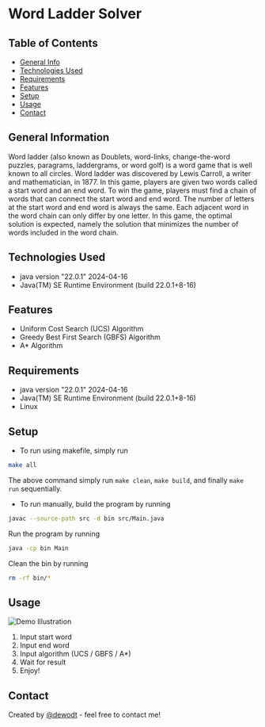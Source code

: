 # Word Ladder Solver

## Table of Contents

- [General Info](#general-information)
- [Technologies Used](#technologies-used)
- [Requirements](#requirements)
- [Features](#features)
- [Setup](#setup)
- [Usage](#usage)
- [Contact](#contact)

## General Information

Word ladder (also known as Doublets, word-links, change-the-word puzzles, paragrams, laddergrams, or word golf) is a word game that is well known to all circles. Word ladder was discovered by Lewis Carroll, a writer and mathematician, in 1877. In this game, players are given two words called a start word and an end word. To win the game, players must find a chain of words that can connect the start word and end word. The number of letters at the start word and end word is always the same. Each adjacent word in the word chain can only differ by one letter. In this game, the optimal solution is expected, namely the solution that minimizes the number of words included in the word chain.

## Technologies Used

- java version "22.0.1" 2024-04-16
- Java(TM) SE Runtime Environment (build 22.0.1+8-16)

## Features

- Uniform Cost Search (UCS) Algorithm
- Greedy Best First Search (GBFS) Algorithm
- A\* Algorithm

## Requirements

- java version "22.0.1" 2024-04-16
- Java(TM) SE Runtime Environment (build 22.0.1+8-16)
- Linux

## Setup

- To run using makefile, simply run

```bash
make all
```

The above command simply run `make clean`, `make build`, and finally `make run` sequentially.

- To run manually, build the program by running

```bash
javac --source-path src -d bin src/Main.java
```

Run the program by running

```bash
java -cp bin Main
```

Clean the bin by running

```bash
rm -rf bin/*
```

## Usage

![Demo Illustration](https://github.com/dewodt/Tucil3_13522011/tree/main/test/readme/demo.png)

1. Input start word
2. Input end word
3. Input algorithm (UCS / GBFS / A\*)
4. Wait for result
5. Enjoy!

## Contact

Created by [@dewodt](https://dewodt.com/) - feel free to contact me!
